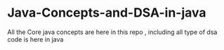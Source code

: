 # Java-Concepts-and-DSA-in-java
All  the Core java concepts are here in this repo , including all type of dsa code is here in java 
